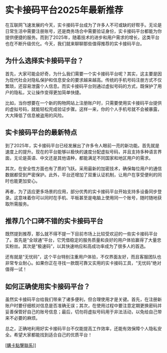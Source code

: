 # 实卡接码平台2025年最新推荐

在互联网飞速发展的今天，实卡接码平台成为了许多人不可或缺的好帮手。无论是日常生活中需要注册账号，还是商务场合中需要验证身份，实卡接码平台都能为你提供便捷的服务。而到了2025年，随着技术的进步和用户需求的增长，这类平台也在不断升级优化。今天，我们就来聊聊那些值得推荐的实卡接码平台。

## 为什么选择实卡接码平台？

首先，大家可能会好奇，为什么我们需要一个实卡接码平台呢？其实，这主要是因为现代社会对隐私保护和信息安全的要求越来越高。传统的手机号码注册方式不仅繁琐，还容易泄露个人信息。而实卡接码平台则通过虚拟号码的方式，既保护了用户的隐私，又让操作变得更加简单快捷。

比如，当你想要在一个新的购物网站上注册账户时，只需要使用实卡接码平台提供的虚拟号码，就能轻松完成验证步骤。这样一来，你的个人手机号就不会被暴露，大大降低了信息被盗用的风险。

## 实卡接码平台的最新特点

到了2025年，实卡接码平台已经发展出了许多令人眼前一亮的新功能。首先就是速度上的提升。现在的平台能够以极快的速度分配虚拟号码，并且支持多种语言界面，无论是英语、中文还是其他语种，都能满足不同国家和地区用户的需求。

其次，在安全性方面也有了质的飞跃。采用最新的加密技术，确保每位用户的通信数据都受到严密保护。此外，平台还增加了双重认证机制，让用户在享受便利的同时也能更加安心。

再者，为了适应更多场景的应用，部分优秀的实卡接码平台开始支持多设备同步登录。这意味着你可以同时在手机、平板甚至是电脑上使用同一个账号，随时随地获取所需服务。

## 推荐几个口碑不错的实卡接码平台

既然提到推荐，那么就不得不提一下目前市场上比较受欢迎的一些实卡接码平台了。首先是“全球通”平台，它凭借稳定的服务质量和良好的用户体验赢得了大量忠实粉丝。其次是“极速码”，以其快速响应和高成功率成为了很多人的首选。

还有就是“无忧码”，这个平台特别注重用户体验，不仅界面友好，而且客服团队也非常专业耐心。如果你正在寻找一款既可靠又实用的实卡接码工具，“无忧码”绝对值得一试！

## 如何正确使用实卡接码平台？

虽然实卡接码平台给我们带来了诸多便利，但合理使用才是关键。首先，在注册新账户时要仔细核对信息是否准确无误；其次，在使用过程中要注意定期更换密码并妥善保管好自己的账号信息；最后，切勿将虚拟号码用于非法活动，以免给自己带来不必要的麻烦。

总之，正确地利用好实卡接码平台不仅能提高工作效率，还能有效保障个人隐私安全。希望大家都能找到适合自己的优质平台！

[[購卡點擊聯系](https://t.me/s/SXDXQF)]]